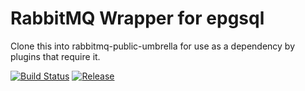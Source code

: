 RabbitMQ Wrapper for epgsql
===========================
Clone this into rabbitmq-public-umbrella for use as a dependency by
plugins that require it.

[![Build Status](https://img.shields.io/travis/gmr/epgsql-wrapper.svg)](https://travis-ci.org/gmr/epgsql-wrapper)
[![Release](https://img.shields.io/github/release/gmr/epgsql-wrapper.svg)](https://github.com/gmr/epgsql-wrapper/releases)
